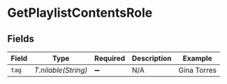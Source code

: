 # GetPlaylistContentsRole


## Fields

| Field               | Type                | Required            | Description         | Example             |
| ------------------- | ------------------- | ------------------- | ------------------- | ------------------- |
| `tag`               | *T.nilable(String)* | :heavy_minus_sign:  | N/A                 | Gina Torres         |
